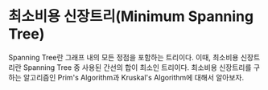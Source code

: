 # 최소비용 신장트리(Minimum Spanning Tree)
Spanning Tree란 그래프 내의 모든 정점을 포함하는 트리이다.
이때, 최소비용 신장트리란 Spanning Tree 중 사용된 간선의 합이 최소인 트리이다.
최소비용 신장트리를 구하는 알고리즘인 Prim's Algorithm과 Kruskal's Algorithm에 대해서 알아보자.